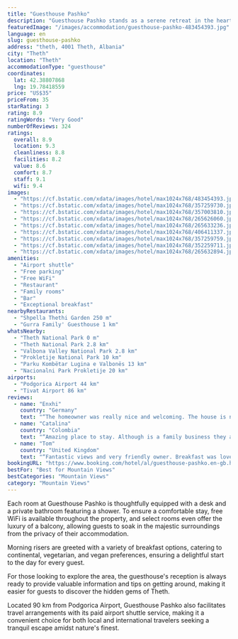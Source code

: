 ```yaml
---
title: "Guesthouse Pashko"
description: "Guesthouse Pashko stands as a serene retreat in the heart of Theth, merely 3."
featuredImage: "/images/accommodation/guesthouse-pashko-483454393.jpg"
language: en
slug: guesthouse-pashko
address: "theth, 4001 Theth, Albania"
city: "Theth"
location: "Theth"
accommodationType: "guesthouse"
coordinates:
  lat: 42.38807868
  lng: 19.78418559
price: "US$35"
priceFrom: 35
starRating: 3
rating: 8.9
ratingWords: "Very Good"
numberOfReviews: 324
ratings:
  overall: 8.9
  location: 9.3
  cleanliness: 8.8
  facilities: 8.2
  value: 8.6
  comfort: 8.7
  staff: 9.1
  wifi: 9.4
images:
  - "https://cf.bstatic.com/xdata/images/hotel/max1024x768/483454393.jpg?k=363a14b493bfb46b379fc2b26b2cf8d72b125b8170152287f11ba1a4ff50cd8a&o=&hp=1"
  - "https://cf.bstatic.com/xdata/images/hotel/max1024x768/357259730.jpg?k=82e16fb152cba9900abd1a8171258dcd5d09cae672200b28eb7cb9dd7512c2ed&o=&hp=1"
  - "https://cf.bstatic.com/xdata/images/hotel/max1024x768/357003810.jpg?k=e305a0b759b8e3ba71570631459d4229bd5fd6b52716d8494ee8b477ed471f33&o=&hp=1"
  - "https://cf.bstatic.com/xdata/images/hotel/max1024x768/265626060.jpg?k=e85c432629ae5a50fe165b4d4145545fe53dbfd4658d7ee65a5c9f66872f1f6b&o=&hp=1"
  - "https://cf.bstatic.com/xdata/images/hotel/max1024x768/265633236.jpg?k=c09b5ba031af3b4b788a0e3ead792bf8b4b3fb471e6211038d50f7e678e2002d&o=&hp=1"
  - "https://cf.bstatic.com/xdata/images/hotel/max1024x768/406411337.jpg?k=ae5a5574daae3a8ea43de9e979099da3bcc647ea88c9f6ba58b668b921356ff6&o=&hp=1"
  - "https://cf.bstatic.com/xdata/images/hotel/max1024x768/357259759.jpg?k=3922577a680f15bdd9e159d2e1cf449d813cb80faf133262d31a0e074441c1f5&o=&hp=1"
  - "https://cf.bstatic.com/xdata/images/hotel/max1024x768/352259711.jpg?k=21412c441c8b61d7d352fc8e1265620b255d49cbfc4ed3c1af00a9ffabce8d2f&o=&hp=1"
  - "https://cf.bstatic.com/xdata/images/hotel/max1024x768/265632894.jpg?k=02fcab024066144e6c10b4ddebe20d68a2e39de1fa10c7f7b50e338f23b7f70d&o=&hp=1"
amenities:
  - "Airport shuttle"
  - "Free parking"
  - "Free WiFi"
  - "Restaurant"
  - "Family rooms"
  - "Bar"
  - "Exceptional breakfast"
nearbyRestaurants:
  - "Shpella Thethi Garden 250 m"
  - "Gurra Family' Guesthouse 1 km"
whatsNearby:
  - "Theth National Park 0 m"
  - "Theth National Park 2.8 km"
  - "Valbona Valley National Park 2.8 km"
  - "Prokletije National Park 10 km"
  - "Parku Kombëtar Lugina e Valbonës 13 km"
  - "Nacionalni Park Prokletije 20 km"
airports:
  - "Podgorica Airport 44 km"
  - "Tivat Airport 86 km"
reviews:
  - name: "Enxhi"
    country: "Germany"
    text: "“The homeowner was really nice and welcoming. The house is near everything and you can resch the hiking ways on the foot. The area is quiet and perfect for a family trip, but i would go there with my boyfriend too!”"
  - name: "Catalina"
    country: "Colombia"
    text: "“Amazing place to stay. Although is a family business they are all very professional. Food was amazing, they treated us like family. Rooms are completely new and clean. We had a bonfire at night by the stars. It was just perfect.”"
  - name: "Tom"
    country: "United Kingdom"
    text: "“Fantastic views and very friendly owner. Breakfast was lovely each morning. Only a short walk to attractions.”"
bookingURL: "https://www.booking.com/hotel/al/guesthouse-pashko.en-gb.html?aid=8035640"
bestFor: "Best for Mountain Views"
bestCategories: "Mountain Views"
category: "Mountain Views"
---
```


Each room at Guesthouse Pashko is thoughtfully equipped with a desk and a private bathroom featuring a shower. To ensure a comfortable stay, free WiFi is available throughout the property, and select rooms even offer the luxury of a balcony, allowing guests to soak in the majestic surroundings from the privacy of their accommodation.

Morning risers are greeted with a variety of breakfast options, catering to continental, vegetarian, and vegan preferences, ensuring a delightful start to the day for every guest.

For those looking to explore the area, the guesthouse's reception is always ready to provide valuable information and tips on getting around, making it easier for guests to discover the hidden gems of Theth.

Located 90 km from Podgorica Airport, Guesthouse Pashko also facilitates travel arrangements with its paid airport shuttle service, making it a convenient choice for both local and international travelers seeking a tranquil escape amidst nature's finest.